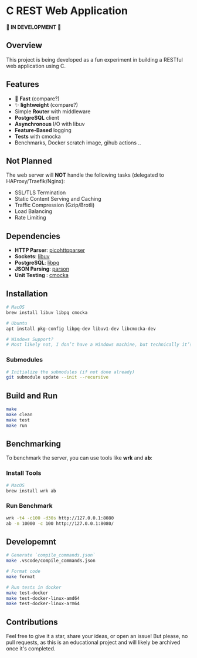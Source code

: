 # C REST Web Application

**🚧 IN DEVELOPMENT 🚧**

## Overview

This project is being developed as a fun experiment in building a RESTful web application using C.

## Features

- 🚀 **Fast** (compare?)
- ✨ **lightweight** (compare?)
- Simple **Router** with middleware 
- **PostgreSQL** client
- **Asynchronous** I/O with libuv
- **Feature-Based** logging
- **Tests** with cmocka
- Benchmarks, Docker scratch image, gihub actions ..
 

## Not Planned
The web server will **NOT** handle the following tasks (delegated to HAProxy/Traefik/Nginx):

- SSL/TLS Termination
- Static Content Serving and Caching
- Traffic Compression (Gzip/Brotli)
- Load Balancing
- Rate Limiting

## Dependencies

- **HTTP Parser**: [picohttpparser](https://github.com/h2o/picohttpparser)
- **Sockets**: [libuv](https://libuv.org/)
- **PostgreSQL**: [libpq](https://www.postgresql.org/docs/current/libpq.html)
- **JSON Parsing**: [parson](https://github.com/kgabis/parson)
- **Unit Testing** : [cmocka](https://cmocka.org)

## Installation

```sh
# MacOS
brew install libuv libpq cmocka  

# Ubuntu
apt install pkg-config libpq-dev libuv1-dev libcmocka-dev

# Windows Support?
# Most likely not, I don’t have a Windows machine, but technically it’s possible.

```


### Submodules

```bash
# Initialize the submodules (if not done already)
git submodule update --init --recursive
```

## Build and Run

```sh
make
make clean
make test
make run
```

## Benchmarking

To benchmark the server, you can use tools like **wrk** and **ab**:

### Install Tools

```bash
# MacOS
brew install wrk ab
```

### Run Benchmark

```bash
wrk -t4 -c100 -d30s http://127.0.0.1:8080
ab -n 10000 -c 100 http://127.0.0.1:8080/
```

## Developemnt 

```sh
# Generate `compile_commands.json`
make .vscode/compile_commands.json

# Format code
make format

# Run tests in docker
make test-docker
make test-docker-linux-amd64
make test-docker-linux-arm64
```


## Contributions

Feel free to give it a star, share your ideas, or open an issue! But please, no pull requests, as this is an educational project and will likely be archived once it's completed.
